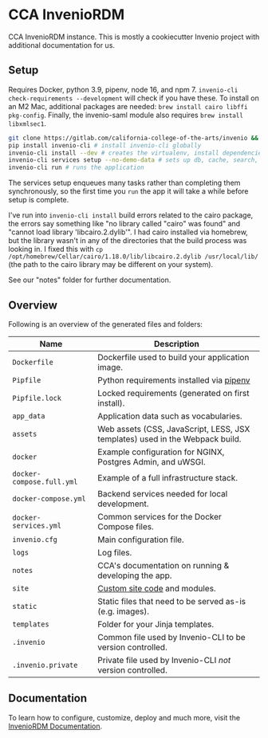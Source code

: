 # CCA InvenioRDM

CCA InvenioRDM instance. This is mostly a cookiecutter Invenio project with additional documentation for us.

## Setup

Requires Docker, python 3.9, pipenv, node 16, and npm 7. `invenio-cli check-requirements --development` will check if you have these. To install on an M2 Mac, additional packages are needed: `brew install cairo libffi pkg-config`. Finally, the invenio-saml module also requires `brew install libxmlsec1`.

```sh
git clone https://gitlab.com/california-college-of-the-arts/invenio && cd invenio
pip install invenio-cli # install invenio-cli globally
invenio-cli install --dev # creates the virtualenv, install dependencies, & some other setup
invenio-cli services setup --no-demo-data # sets up db, cache, search, task queue
invenio-cli run # runs the application
```

The services setup enqueues many tasks rather than completing them synchronously, so the first time you `run` the app it will take a while before setup is complete.

I've run into `invenio-cli install` build errors related to the cairo package, the errors say something like "no library called "cairo" was found" and "cannot load library 'libcairo.2.dylib'". I had cairo installed via homebrew, but the library wasn't in any of the directories that the build process was looking in. I fixed this with `cp /opt/homebrew/Cellar/cairo/1.18.0/lib/libcairo.2.dylib /usr/local/lib/` (the path to the cairo library may be different on your system).

See our "notes" folder for further documentation.

## Overview

Following is an overview of the generated files and folders:

| Name | Description |
|---|---|
| `Dockerfile` | Dockerfile used to build your application image. |
| `Pipfile` | Python requirements installed via [pipenv](https://pipenv.pypa.io) |
| `Pipfile.lock` | Locked requirements (generated on first install). |
| `app_data` | Application data such as vocabularies. |
| `assets` | Web assets (CSS, JavaScript, LESS, JSX templates) used in the Webpack build. |
| `docker` | Example configuration for NGINX, Postgres Admin, and uWSGI. |
| `docker-compose.full.yml` | Example of a full infrastructure stack. |
| `docker-compose.yml` | Backend services needed for local development. |
| `docker-services.yml` | Common services for the Docker Compose files. |
| `invenio.cfg` | Main configuration file. |
| `logs` | Log files. |
| `notes` | CCA's documentation on running & developing the app. |
| `site` | [Custom site code](https://inveniordm.docs.cern.ch/develop/howtos/custom_code/) and modules. |
| `static` | Static files that need to be served as-is (e.g. images). |
| `templates` | Folder for your Jinja templates. |
| `.invenio` | Common file used by Invenio-CLI to be version controlled. |
| `.invenio.private` | Private file used by Invenio-CLI *not* version controlled. |

## Documentation

To learn how to configure, customize, deploy and much more, visit the [InvenioRDM Documentation](https://inveniordm.docs.cern.ch/).
